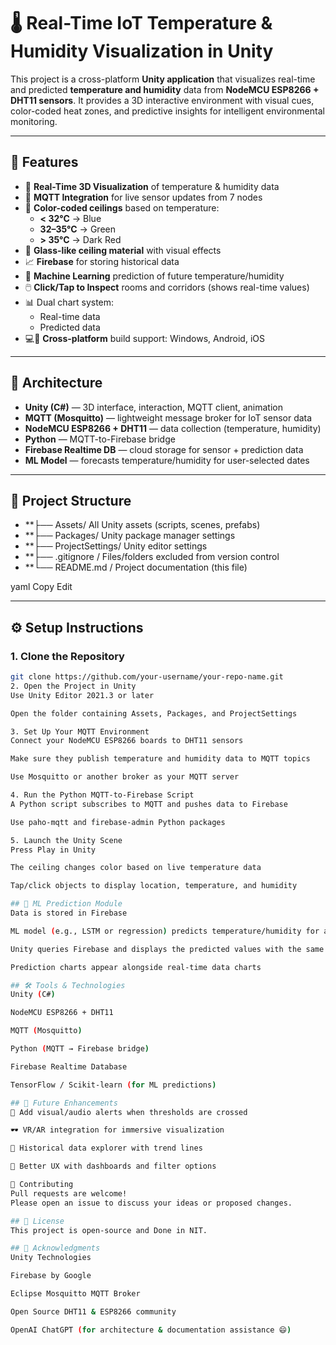# 🌡️ Real-Time IoT Temperature & Humidity Visualization in Unity

This project is a cross-platform **Unity application** that visualizes real-time and predicted **temperature and humidity** data from **NodeMCU ESP8266 + DHT11 sensors**. It provides a 3D interactive environment with visual cues, color-coded heat zones, and predictive insights for intelligent environmental monitoring.

---

## 🚀 Features

- 🔴 **Real-Time 3D Visualization** of temperature & humidity data  
- 📡 **MQTT Integration** for live sensor updates from 7 nodes  
- 🌈 **Color-coded ceilings** based on temperature:  
  - **< 32°C** → Blue  
  - **32–35°C** → Green  
  - **> 35°C** → Dark Red  
- 🧊 **Glass-like ceiling material** with visual effects  
- 📈 **Firebase** for storing historical data  
- 🤖 **Machine Learning** prediction of future temperature/humidity  
- 🖱️ **Click/Tap to Inspect** rooms and corridors (shows real-time values)  
- 📊 Dual chart system:  
  - Real-time data  
  - Predicted data  
- 💻📱 **Cross-platform** build support: Windows, Android, iOS  

---

## 🧱 Architecture

- **Unity (C#)** — 3D interface, interaction, MQTT client, animation  
- **MQTT (Mosquitto)** — lightweight message broker for IoT sensor data  
- **NodeMCU ESP8266 + DHT11** — data collection (temperature, humidity)  
- **Python** — MQTT-to-Firebase bridge  
- **Firebase Realtime DB** — cloud storage for sensor + prediction data  
- **ML Model** — forecasts temperature/humidity for user-selected dates  

---

## 📁 Project Structure

- **├── Assets/  All Unity assets (scripts, scenes, prefabs)
- **├── Packages/  Unity package manager settings
- **├── ProjectSettings/ Unity editor settings
- **├── .gitignore / Files/folders excluded from version control
- **└── README.md / Project documentation (this file)

yaml
Copy
Edit

---

## ⚙️ Setup Instructions

### 1. Clone the Repository

```bash
git clone https://github.com/your-username/your-repo-name.git
2. Open the Project in Unity
Use Unity Editor 2021.3 or later

Open the folder containing Assets, Packages, and ProjectSettings

3. Set Up Your MQTT Environment
Connect your NodeMCU ESP8266 boards to DHT11 sensors

Make sure they publish temperature and humidity data to MQTT topics

Use Mosquitto or another broker as your MQTT server

4. Run the Python MQTT-to-Firebase Script
A Python script subscribes to MQTT and pushes data to Firebase

Use paho-mqtt and firebase-admin Python packages

5. Launch the Unity Scene
Press Play in Unity

The ceiling changes color based on live temperature data

Tap/click objects to display location, temperature, and humidity

## 🧠 ML Prediction Module
Data is stored in Firebase

ML model (e.g., LSTM or regression) predicts temperature/humidity for a selected date

Unity queries Firebase and displays the predicted values with the same color rules

Prediction charts appear alongside real-time data charts

## 🛠️ Tools & Technologies
Unity (C#)

NodeMCU ESP8266 + DHT11

MQTT (Mosquitto)

Python (MQTT → Firebase bridge)

Firebase Realtime Database

TensorFlow / Scikit-learn (for ML predictions)

## 📌 Future Enhancements
🔔 Add visual/audio alerts when thresholds are crossed

🕶️ VR/AR integration for immersive visualization

🧾 Historical data explorer with trend lines

🎨 Better UX with dashboards and filter options

🤝 Contributing
Pull requests are welcome!
Please open an issue to discuss your ideas or proposed changes.

## 📜 License
This project is open-source and Done in NIT.

## 🙏 Acknowledgments
Unity Technologies

Firebase by Google

Eclipse Mosquitto MQTT Broker

Open Source DHT11 & ESP8266 community

OpenAI ChatGPT (for architecture & documentation assistance 😄)
